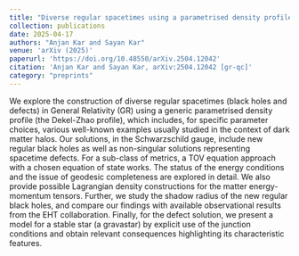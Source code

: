 ```yaml
---
title: "Diverse regular spacetimes using a parametrised density profile"
collection: publications
date: 2025-04-17
authors: "Anjan Kar and Sayan Kar"
venue: 'arXiv (2025)'
paperurl: 'https://doi.org/10.48550/arXiv.2504.12042'
citation: 'Anjan Kar and Sayan Kar, arXiv:2504.12042 [gr-qc]'
category: "preprints"
---
```


We explore the construction of diverse regular spacetimes (black holes and defects) in General Relativity (GR) using a generic parametrised density profile (the Dekel-Zhao profile), which includes, for specific parameter choices, various well-known examples usually studied in the context of dark matter halos. Our solutions, in the Schwarzschild gauge, include new regular black holes as well as non-singular solutions representing spacetime defects. For a sub-class of metrics, a TOV equation approach with a chosen equation of state works. The status of the energy conditions and the issue of geodesic completeness are explored in detail. We also provide possible Lagrangian density constructions for the matter energy-momentum tensors. Further, we study the shadow radius of the new regular black holes, and compare our findings with available observational results from the EHT collaboration. Finally, for the defect solution, we present a model for a stable star (a gravastar) by explicit use of the junction conditions and obtain relevant consequences highlighting its characteristic features.

